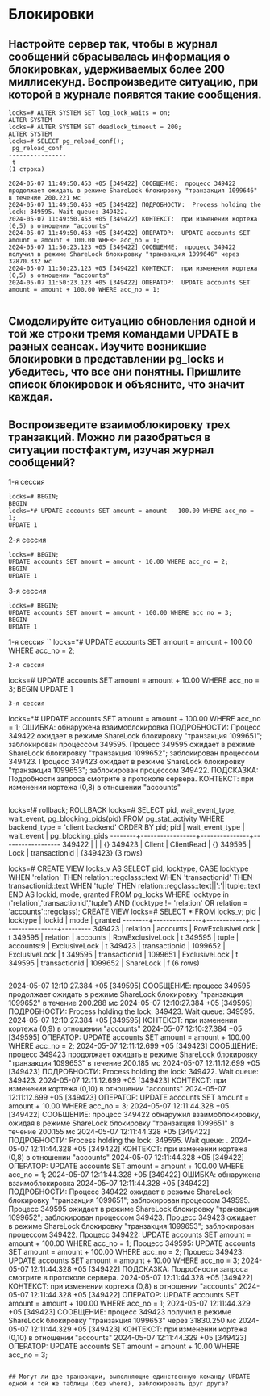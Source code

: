 # Блокировки

## Настройте сервер так, чтобы в журнал сообщений сбрасывалась информация о блокировках, удерживаемых более 200 миллисекунд. Воспроизведите ситуацию, при которой в журнале появятся такие сообщения.
```
locks=# ALTER SYSTEM SET log_lock_waits = on;
ALTER SYSTEM
locks=# ALTER SYSTEM SET deadlock_timeout = 200;
ALTER SYSTEM
locks=# SELECT pg_reload_conf();
 pg_reload_conf 
----------------
 t
(1 строка)

```

```
2024-05-07 11:49:50.453 +05 [349422] СООБЩЕНИЕ:  процесс 349422 продолжает ожидать в режиме ShareLock блокировку "транзакция 1099646" в течение 200.221 мс
2024-05-07 11:49:50.453 +05 [349422] ПОДРОБНОСТИ:  Process holding the lock: 349595. Wait queue: 349422.
2024-05-07 11:49:50.453 +05 [349422] КОНТЕКСТ:  при изменении кортежа (0,5) в отношении "accounts"
2024-05-07 11:49:50.453 +05 [349422] ОПЕРАТОР:  UPDATE accounts SET amount = amount + 100.00 WHERE acc_no = 1;
2024-05-07 11:50:23.123 +05 [349422] СООБЩЕНИЕ:  процесс 349422 получил в режиме ShareLock блокировку "транзакция 1099646" через 32870.332 мс
2024-05-07 11:50:23.123 +05 [349422] КОНТЕКСТ:  при изменении кортежа (0,5) в отношении "accounts"
2024-05-07 11:50:23.123 +05 [349422] ОПЕРАТОР:  UPDATE accounts SET amount = amount + 100.00 WHERE acc_no = 1;


```

## Смоделируйте ситуацию обновления одной и той же строки тремя командами UPDATE в разных сеансах. Изучите возникшие блокировки в представлении pg_locks и убедитесь, что все они понятны. Пришлите список блокировок и объясните, что значит каждая.



## Воспроизведите взаимоблокировку трех транзакций. Можно ли разобраться в ситуации постфактум, изучая журнал сообщений?

1-я сессия
```
locks=# BEGIN;
BEGIN
locks=*# UPDATE accounts SET amount = amount - 100.00 WHERE acc_no = 1;
UPDATE 1

```
2-я сессия
```
locks=# BEGIN;
UPDATE accounts SET amount = amount - 10.00 WHERE acc_no = 2;
BEGIN
UPDATE 1

```
3-я сессия
```
locks=# BEGIN;
UPDATE accounts SET amount = amount - 100.00 WHERE acc_no = 3;
BEGIN
UPDATE 1

```
1-я сессия
``
locks=*# UPDATE accounts SET amount = amount + 100.00 WHERE acc_no = 2;

```
2-я сессия
```
locks=# UPDATE accounts SET amount = amount + 10.00 WHERE acc_no = 3;
BEGIN
UPDATE 1

```
3-я сессия
```
locks=*# UPDATE accounts SET amount = amount + 100.00 WHERE acc_no = 1;
ОШИБКА:  обнаружена взаимоблокировка
ПОДРОБНОСТИ:  Процесс 349422 ожидает в режиме ShareLock блокировку "транзакция 1099651"; заблокирован процессом 349595.
Процесс 349595 ожидает в режиме ShareLock блокировку "транзакция 1099652"; заблокирован процессом 349423.
Процесс 349423 ожидает в режиме ShareLock блокировку "транзакция 1099653"; заблокирован процессом 349422.
ПОДСКАЗКА:  Подробности запроса смотрите в протоколе сервера.
КОНТЕКСТ:  при изменении кортежа (0,8) в отношении "accounts"

```

```
locks=!# rollback;
ROLLBACK
locks=# SELECT pid, wait_event_type, wait_event, pg_blocking_pids(pid)
FROM pg_stat_activity
WHERE backend_type = 'client backend' ORDER BY pid;
  pid   | wait_event_type |  wait_event   | pg_blocking_pids 
--------+-----------------+---------------+------------------
 349422 |                 |               | {}
 349423 | Client          | ClientRead    | {}
 349595 | Lock            | transactionid | {349423}
(3 rows)

locks=# CREATE VIEW locks_v AS
SELECT pid,
       locktype,
       CASE locktype
         WHEN 'relation' THEN relation::regclass::text
         WHEN 'transactionid' THEN transactionid::text
         WHEN 'tuple' THEN relation::regclass::text||':'||tuple::text
       END AS lockid,
       mode,
       granted
FROM pg_locks
WHERE locktype in ('relation','transactionid','tuple')
AND (locktype != 'relation' OR relation = 'accounts'::regclass);
CREATE VIEW
locks=# SELECT * FROM locks_v;
  pid   |   locktype    |   lockid   |       mode       | granted 
--------+---------------+------------+------------------+---------
 349423 | relation      | accounts   | RowExclusiveLock | t
 349595 | relation      | accounts   | RowExclusiveLock | t
 349595 | tuple         | accounts:9 | ExclusiveLock    | t
 349423 | transactionid | 1099652    | ExclusiveLock    | t
 349595 | transactionid | 1099651    | ExclusiveLock    | t
 349595 | transactionid | 1099652    | ShareLock        | f
(6 rows)


```
```
2024-05-07 12:10:27.384 +05 [349595] СООБЩЕНИЕ:  процесс 349595 продолжает ожидать в режиме ShareLock блокировку "транзакция 1099652" в течение 200.288 мс
2024-05-07 12:10:27.384 +05 [349595] ПОДРОБНОСТИ:  Process holding the lock: 349423. Wait queue: 349595.
2024-05-07 12:10:27.384 +05 [349595] КОНТЕКСТ:  при изменении кортежа (0,9) в отношении "accounts"
2024-05-07 12:10:27.384 +05 [349595] ОПЕРАТОР:  UPDATE accounts SET amount = amount + 100.00 WHERE acc_no = 2;
2024-05-07 12:11:12.699 +05 [349423] СООБЩЕНИЕ:  процесс 349423 продолжает ожидать в режиме ShareLock блокировку "транзакция 1099653" в течение 200.185 мс
2024-05-07 12:11:12.699 +05 [349423] ПОДРОБНОСТИ:  Process holding the lock: 349422. Wait queue: 349423.
2024-05-07 12:11:12.699 +05 [349423] КОНТЕКСТ:  при изменении кортежа (0,10) в отношении "accounts"
2024-05-07 12:11:12.699 +05 [349423] ОПЕРАТОР:  UPDATE accounts SET amount = amount + 10.00 WHERE acc_no = 3;
2024-05-07 12:11:44.328 +05 [349422] СООБЩЕНИЕ:  процесс 349422 обнаружил взаимоблокировку, ожидая в режиме ShareLock блокировку "транзакция 1099651" в течение 200.155 мс
2024-05-07 12:11:44.328 +05 [349422] ПОДРОБНОСТИ:  Process holding the lock: 349595. Wait queue: .
2024-05-07 12:11:44.328 +05 [349422] КОНТЕКСТ:  при изменении кортежа (0,8) в отношении "accounts"
2024-05-07 12:11:44.328 +05 [349422] ОПЕРАТОР:  UPDATE accounts SET amount = amount + 100.00 WHERE acc_no = 1;
2024-05-07 12:11:44.328 +05 [349422] ОШИБКА:  обнаружена взаимоблокировка
2024-05-07 12:11:44.328 +05 [349422] ПОДРОБНОСТИ:  Процесс 349422 ожидает в режиме ShareLock блокировку "транзакция 1099651"; заблокирован процессом 349595.
        Процесс 349595 ожидает в режиме ShareLock блокировку "транзакция 1099652"; заблокирован процессом 349423.
        Процесс 349423 ожидает в режиме ShareLock блокировку "транзакция 1099653"; заблокирован процессом 349422.
        Процесс 349422: UPDATE accounts SET amount = amount + 100.00 WHERE acc_no = 1;
        Процесс 349595: UPDATE accounts SET amount = amount + 100.00 WHERE acc_no = 2;
        Процесс 349423: UPDATE accounts SET amount = amount + 10.00 WHERE acc_no = 3;
2024-05-07 12:11:44.328 +05 [349422] ПОДСКАЗКА:  Подробности запроса смотрите в протоколе сервера.
2024-05-07 12:11:44.328 +05 [349422] КОНТЕКСТ:  при изменении кортежа (0,8) в отношении "accounts"
2024-05-07 12:11:44.328 +05 [349422] ОПЕРАТОР:  UPDATE accounts SET amount = amount + 100.00 WHERE acc_no = 1;
2024-05-07 12:11:44.329 +05 [349423] СООБЩЕНИЕ:  процесс 349423 получил в режиме ShareLock блокировку "транзакция 1099653" через 31830.250 мс
2024-05-07 12:11:44.329 +05 [349423] КОНТЕКСТ:  при изменении кортежа (0,10) в отношении "accounts"
2024-05-07 12:11:44.329 +05 [349423] ОПЕРАТОР:  UPDATE accounts SET amount = amount + 10.00 WHERE acc_no = 3;

```

## Могут ли две транзакции, выполняющие единственную команду UPDATE одной и той же таблицы (без where), заблокировать друг друга?
